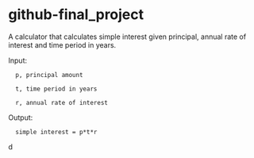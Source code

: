 # github-final_project

A calculator that calculates simple interest given principal, annual rate of interest and time period in years.

Input:

      p, principal amount
   
      t, time period in years
   
      r, annual rate of interest

Output:

      simple interest = p*t*r
d

